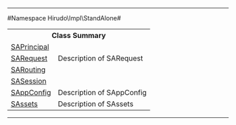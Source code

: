 - - -

#Namespace Hirudo\Impl\StandAlone#

<table class="title">
<tr><th colspan="2" class="title">Class Summary</th></tr>
<tr><td class="name"><a href="https://github.com/JeyDotC/Hirudo-docs/blob/master/hirudo/impl/standalone/saprincipal.html">SAPrincipal</a></td><td class="description"></td></tr>
<tr><td class="name"><a href="https://github.com/JeyDotC/Hirudo-docs/blob/master/hirudo/impl/standalone/sarequest.html">SARequest</a></td><td class="description">Description of SARequest</td></tr>
<tr><td class="name"><a href="https://github.com/JeyDotC/Hirudo-docs/blob/master/hirudo/impl/standalone/sarouting.html">SARouting</a></td><td class="description"></td></tr>
<tr><td class="name"><a href="https://github.com/JeyDotC/Hirudo-docs/blob/master/hirudo/impl/standalone/sasession.html">SASession</a></td><td class="description"></td></tr>
<tr><td class="name"><a href="https://github.com/JeyDotC/Hirudo-docs/blob/master/hirudo/impl/standalone/sappconfig.html">SAppConfig</a></td><td class="description">Description of SAppConfig</td></tr>
<tr><td class="name"><a href="https://github.com/JeyDotC/Hirudo-docs/blob/master/hirudo/impl/standalone/sassets.html">SAssets</a></td><td class="description">Description of SAssets</td></tr>
</table>

- - -

